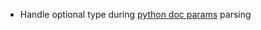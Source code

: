 * Handle optional type during [python doc params](python/description-extraction#doc-parameters) parsing
